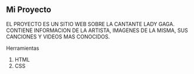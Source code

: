 ## Mi Proyecto

EL PROYECTO ES UN SITIO WEB SOBRE LA CANTANTE LADY GAGA. CONTIENE INFORMACION DE LA ARTISTA, IMAGENES DE LA MISMA, SUS CANCIONES Y VIDEOS MAS CONOCIDOS.

Herramientas
 1. HTML
 2. CSS